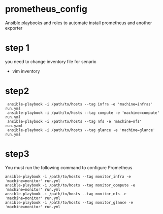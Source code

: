 # prometheus_config
Ansible playbooks and roles to automate install prometheus and another exporter  

# step 1
you need to change inventory file for senario
* vim inventory

# step2

```
 ansible-playbook -i /path/to/hosts --tag infra -e 'machine=infras' run.yml
 ansible-playbook -i /path/to/hosts --tag compute -e 'machine=compute' run.yml 
 ansible-playbook -i /path/to/hosts --tag nfs -e 'machine=nfs' run.yaml
 ansible-playbook -i /path/to/hosts --tag glance -e 'machine=glance' run.yml
```
# step3

You must run the following command to configure Prometheus

```
ansible-playbook -i /path/to/hosts --tag monitor_infra -e 'machine=monitor' run.yml
ansible-playbook -i /path/to/hosts --tag monitor_compute -e 'machine=monitor' run.yml
ansible-playbook -i /path/to/hosts --tag monitor_nfs -e 'machine=monitor' run.yml
ansible-playbook -i /path/to/hosts --tag monitor_glance -e 'machine=monitor' run.yml
```
